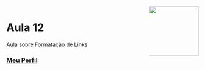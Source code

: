 <img align="right" src="../../img/css.png" width="130"/>

# Aula 12

Aula sobre Formatação de Links


### [Meu Perfil](http://phstefen.github.io/)